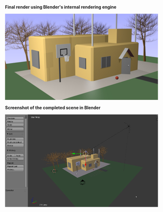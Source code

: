 
<b>Final render using Blender's internal rendering engine</b>


![Render](https://github.com/Asutosh11/House-with-basketball-court/blob/master/render.jpg "")


<b>Screenshot of the completed scene in Blender</b>


![Scene](https://github.com/Asutosh11/House-with-basketball-court/blob/master/blender-work-screenshot.PNG "")
